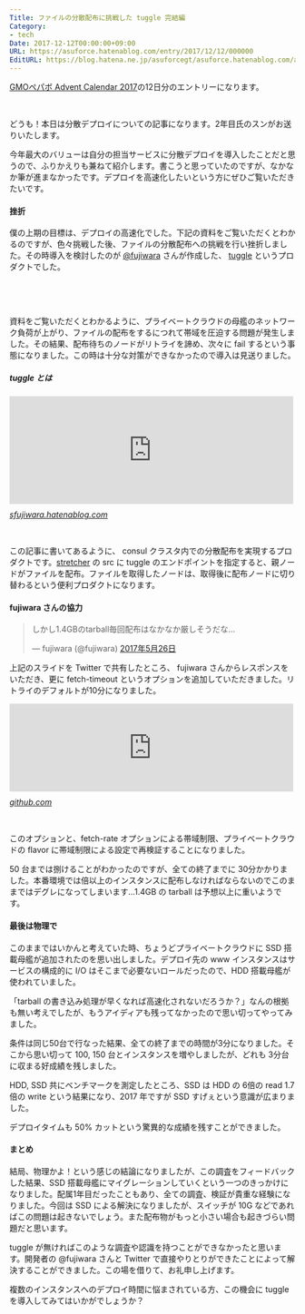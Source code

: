 ```yaml
---
Title: ファイルの分散配布に挑戦した tuggle 完結編
Category:
- tech
Date: 2017-12-12T00:00:00+09:00
URL: https://asuforce.hatenablog.com/entry/2017/12/12/000000
EditURL: https://blog.hatena.ne.jp/asuforcegt/asuforce.hatenablog.com/atom/entry/8599973812325662906
---
```


<p><a href="https://qiita.com/advent-calendar/2017/pepabo">GMOペパボ Advent Calendar 2017</a>の12日分のエントリーになります。</p>
<p> </p>
<p>どうも！本日は分散デプロイについての記事になります。2年目氏のスンがお送りいたします。</p>
<p>今年最大のバリューは自分の担当サービスに分散デプロイを導入したことだと思うので、ふりかえりも兼ねて紹介します。書こうと思っていたのですが、なかなか筆が進まなかったです。デプロイを高速化したいという方にぜひご覧いただきたいです。</p>
<h4>挫折</h4>
<p>僕の上期の目標は、デプロイの高速化でした。下記の資料をご覧いただくとわかるのですが、色々挑戦した後、ファイルの分散配布への挑戦を行い挫折しました。その時導入を検討したのが <a href="https://twitter.com/fujiwara">@fujiwara</a> さんが作成した、 <a href="https://github.com/fujiwara/tuggle">tuggle</a> というプロダクトでした。</p>
<p> </p>
<script src="http://speakerdeck.com/embed/768886a9cfb14ee7a5267768f1cb99c7.js"></script>
<p> </p>
<p>資料をご覧いただくとわかるように、プライベートクラウドの母艦のネットワーク負荷が上がり、ファイルの配布をするにつれて帯域を圧迫する問題が発生しました。その結果、配布待ちのノードがリトライを諦め、次々に fail するという事態になりました。この時は十分な対策ができなかったので導入は見送りました。</p>
<h5>tuggle とは</h5>
<p><iframe class="embed-card embed-blogcard" style="display: block; width: 100%; height: 190px; max-width: 500px; margin: 10px 0px;" title="Consulクラスタ内でファイルを分散配布する tuggle を書いた - 酒日記 はてな支店" src="https://hatenablog-parts.com/embed?url=http%3A%2F%2Fsfujiwara.hatenablog.com%2Fentry%2F2017%2F02%2F14%2F090000" frameborder="0" scrolling="no"></iframe><cite class="hatena-citation"><a href="http://sfujiwara.hatenablog.com/entry/2017/02/14/090000">sfujiwara.hatenablog.com</a></cite></p>
<p> </p>
<p>この記事に書いてあるように、 consul クラスタ内での分散配布を実現するプロダクトです。<a href="https://github.com/fujiwara/stretcher">stretcher</a> の src に tuggle のエンドポイントを指定すると、親ノードがファイルを配布。ファイルを取得したノードは、取得後に配布ノードに切り替わるという便利プロダクトになります。</p>
<h4>fujiwara さんの協力</h4>
<blockquote class="twitter-tweet" data-lang="ja">
<p dir="ltr" lang="ja">しかし1.4GBのtarball毎回配布はなかなか厳しそうだな…</p>
— fujiwara (@fujiwara) <a href="https://twitter.com/fujiwara/status/867992168354283521?ref_src=twsrc%5Etfw">2017年5月26日</a></blockquote>
<p>
<script async="" src="https://platform.twitter.com/widgets.js" charset="utf-8"></script>
</p>
<p>上記のスライドを Twitter で共有したところ、 fujiwara さんからレスポンスをいただき、更に fetch-timeout というオプションを追加していただきました。リトライのデフォルトが10分になりました。</p>
<p><iframe class="embed-card embed-webcard" style="display: block; width: 100%; height: 155px; max-width: 500px; margin: 10px 0px;" title="Add health check to consul service for tuggle process · fujiwara/tuggle@d31cf6e" src="https://hatenablog-parts.com/embed?url=https%3A%2F%2Fgithub.com%2Ffujiwara%2Ftuggle%2Fcommit%2Fd31cf6e293ffe4b883a4f6643353c278b424cb29" frameborder="0" scrolling="no"></iframe><cite class="hatena-citation"><a href="https://github.com/fujiwara/tuggle/commit/d31cf6e293ffe4b883a4f6643353c278b424cb29">github.com</a></cite></p>
<p> </p>
<p>このオプションと、fetch-rate オプションによる帯域制限、プライベートクラウドの flavor に帯域制限による設定で再検証することになりました。</p>
<p>50 台までは捌けることがわかったのですが、全ての終了までに 30分かかりました。本番環境では倍以上のインスタンスに配布しなければならないのでこのままではデグレになってしまいます...1.4GB の tarball は予想以上に重いようです。</p>
<h4>最後は物理で</h4>
<p>このままではいかんと考えていた時、ちょうどプライベートクラウドに SSD 搭載母艦が追加されたのを思い出しました。デプロイ先の www インスタンスはサービスの構成的に I/O はそこまで必要ないロールだったので、HDD 搭載母艦が使われていました。</p>
<p>「tarball の書き込み処理が早くなれば高速化されないだろうか？」なんの根拠も無い考えでしたが、もうアイディアも残ってなかったので思い切ってやってみました。</p>
<p>条件は同じ50台で行なった結果、全ての終了までの時間が3分になりました。そこから思い切って 100, 150 台とインスタンスを増やしましたが、どれも 3分台に収まる好成績を残しました。</p>
<p>HDD, SSD 共にベンチマークを測定したところ、SSD は HDD の 6倍の read 1.7倍の write という結果になり、2017 年ですが SSD すげぇという意識が広まりました。</p>
<p>デプロイタイムも 50% カットという驚異的な成績を残すことができました。</p>
<h4>まとめ</h4>
<p>結局、物理かよ！という感じの結論になりましたが、この調査をフィードバックした結果、SSD 搭載母艦にマイグレーションしていくという一つのきっかけになりました。配属1年目だったこともあり、全ての調査、検証が貴重な経験になりました。今回は SSD による解決になりましたが、スイッチが 10G などであればこの問題は起きないでしょう。また配布物がもっと小さい場合も起きづらい問題だと思います。</p>
<p>tuggle が無ければこのような調査や認識を持つことができなかったと思います。開発者の @fujiwara さんと Twitter で直接やりとりができたことによって解決することができました。この場を借りて、お礼申し上げます。</p>
<p>複数のインスタンスへのデプロイ時間に悩まされている方、この機会に tuggle を導入してみてはいかがでしょうか？</p>
